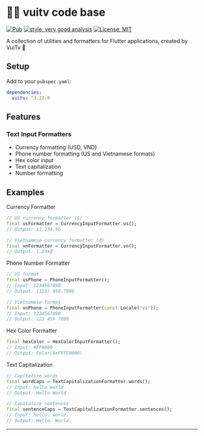 # 🧑‍💻 vuitv code base

[![Pub][pub_badge]][pub_link]
[![style: very good analysis][very_good_analysis_badge]][very_good_analysis_link]
[![License: MIT][license_badge]][license_link]

<!--
This package provides a collection of utilities and extensions for building Dart/Flutter applications.

Key features:
- JSON converters for common data types 
- Text input formatters for currency, phone numbers, etc.
- Color utilities including hex color parsing
- String extensions and validators

The package follows Very Good Analysis code style guidelines and is licensed under MIT.
-->

A collection of utilities and formatters for Flutter applications, created by VuiTv 🤖

## Setup

Add to your `pubspec.yaml`:

```yaml
dependencies:
  vuitv: ^3.22.0
```

## Features

### Text Input Formatters
  * Currency formatting (USD, VND)
  * Phone number formatting (US and Vietnamese formats)
  * Hex color input
  * Text capitalization
  * Number formatting

## Examples

Currency Formatter
```dart
// US currency formatter ($)
final usFormatter = CurrencyInputFormatter.us();
// Output: $1,234.56

// Vietnamese currency formatter (₫)
final vnFormatter = CurrencyInputFormatter.vn();
// Output: 1,234₫
```

Phone Number Formatter
```dart
// US format
final usPhone = PhoneInputFormatter();
// Input: 1234567890
// Output: (123) 456-7890

// Vietnamese format
final vnPhone = PhoneInputFormatter(const Locale('vi'));
// Input: 1234567890
// Output: 123 456 7890
```

Hex Color Formatter
```dart
final hexColor = HexColorInputFormatter();
// Input: #FF0000
// Output: Color(0xFFFF0000)
```

Text Capitalization
```dart
// Capitalize words
final wordCaps = TextCapitalizationFormatter.words();
// Input: hello world
// Output: Hello World

// Capitalize sentences
final sentenceCaps = TextCapitalizationFormatter.sentences();
// Input: hello. world.
// Output: Hello. World.
```

---

[pub_badge]: https://img.shields.io/badge/pub-3.19.6-blue
[pub_link]: https://pub.dev/packages/vuitv
[license_badge]: https://img.shields.io/badge/license-MIT-blue.svg
[license_link]: https://opensource.org/licenses/MIT
[very_good_analysis_badge]: https://img.shields.io/badge/style-very_good_analysis-B22C89.svg
[very_good_analysis_link]: https://pub.dev/packages/very_good_analysis